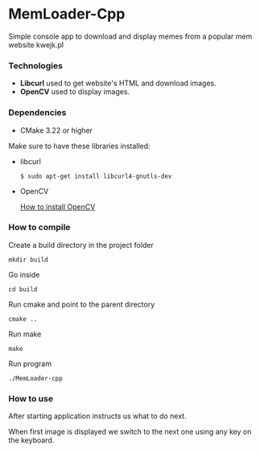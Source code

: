 # MemLoader-Cpp
Simple console app to download and display memes from a popular mem website kwejk.pl

### Technologies
- **Libcurl** used to get website's HTML and download images.
- **OpenCV** used to display images.

### Dependencies
- CMake 3.22 or higher

Make sure to have these libraries installed:
- libcurl
    ```
    $ sudo apt-get install libcurl4-gnutls-dev
    ```
- OpenCV

  [How to install OpenCV](https://linuxize.com/post/how-to-install-opencv-on-ubuntu-20-04/)
### How to compile
Create a build directory in the project folder
```
mkdir build
```
Go inside
```
cd build
```
Run cmake and point to the parent directory
```
cmake ..
```
Run make
```
make
```


Run program
```
./MemLoader-cpp
```
### How to use

After starting application instructs us what to do next.

When first image is displayed we switch to the next one using any key on the keyboard.
